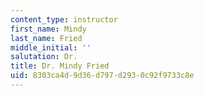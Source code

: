 ```yaml
---
content_type: instructor
first_name: Mindy
last_name: Fried
middle_initial: ''
salutation: Dr.
title: Dr. Mindy Fried
uid: 8303ca4d-9d36-d797-d293-0c92f9733c8e
---
```

